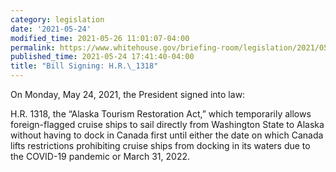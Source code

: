 ```yaml
---
category: legislation
date: '2021-05-24'
modified_time: 2021-05-26 11:01:07-04:00
permalink: https://www.whitehouse.gov/briefing-room/legislation/2021/05/24/bill-signed-h-r-1318/
published_time: 2021-05-24 17:41:40-04:00
title: "Bill Signing: H.R.\_1318"
---
```

 
On Monday, May 24, 2021, the President signed into law:

H.R. 1318, the “Alaska Tourism Restoration Act,” which temporarily
allows foreign-flagged cruise ships to sail directly from Washington
State to Alaska without having to dock in Canada first until either the
date on which Canada lifts restrictions prohibiting cruise ships from
docking in its waters due to the COVID-19 pandemic or March 31, 2022.
